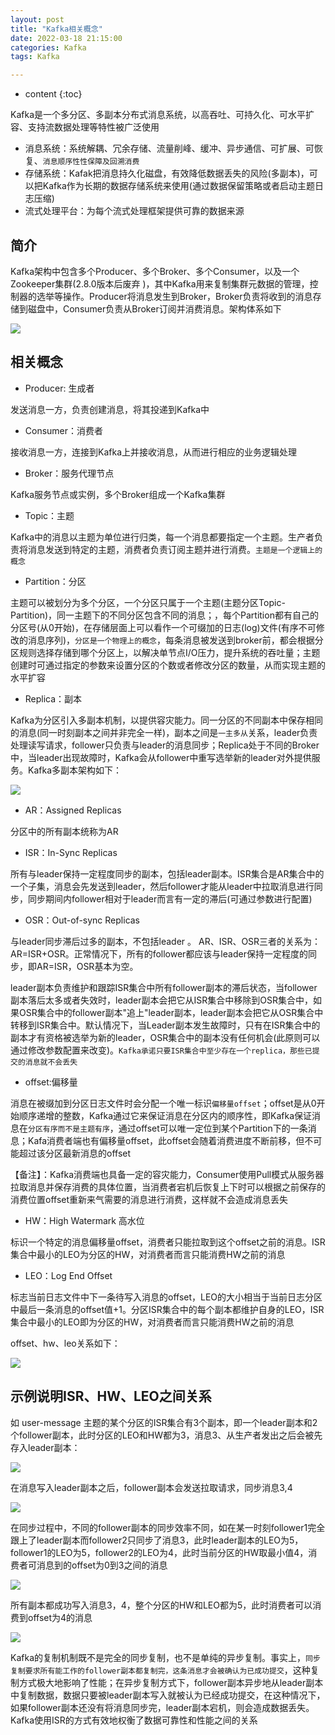 ```yaml
---
layout: post
title: "Kafka相关概念"
date: 2022-03-18 21:15:00
categories: Kafka
tags: Kafka

---
```


* content
{:toc}


Kafka是一个多分区、多副本分布式消息系统，以高吞吐、可持久化、可水平扩容、支持流数据处理等特性被广泛使用

- 消息系统：系统解耦、冗余存储、流量削峰、缓冲、异步通信、可扩展、可恢复、`消息顺序性性保障及回溯消费`
- 存储系统：Kafak把消息持久化磁盘，有效降低数据丢失的风险(多副本)，可以把Kafka作为长期的数据存储系统来使用(通过数据保留策略或者启动主题日志压缩)
- 流式处理平台：为每个流式处理框架提供可靠的数据来源







## 简介

Kafka架构中包含多个Producer、多个Broker、多个Consumer，以及一个Zookeeper集群(2.8.0版本后废弃 )，其中Kafka用来复制集群元数据的管理，控制器的选举等操作。Producer将消息发生到Broker，Broker负责将收到的消息存储到磁盘中，Consumer负责从Broker订阅并消费消息。架构体系如下

![](/img/post.img/kafka/Kafka-system.png)



## 相关概念

- Producer:  生成者

发送消息一方，负责创建消息，将其投递到Kafka中

- Consumer：消费者

接收消息一方，连接到Kafka上并接收消息，从而进行相应的业务逻辑处理

- Broker：服务代理节点

Kafka服务节点或实例，多个Broker组成一个Kafka集群

- Topic：主题

Kafka中的消息以主题为单位进行归类，每一个消息都要指定一个主题。生产者负责将消息发送到特定的主题，消费者负责订阅主题并进行消费。`主题是一个逻辑上的概念`

- Partition：分区

主题可以被划分为多个分区，一个分区只属于一个主题(主题分区Topic-Partition)，同一主题下的不同分区包含不同的消息；，每个Partition都有自己的分区号(从0开始)，在存储层面上可以看作一个可缀加的日志(log)文件(有序不可修改的消息序列)，`分区是一个物理上的概念`，每条消息被发送到broker前，都会根据分区规则选择存储到哪个分区上，以解决单节点I/O压力，提升系统的吞吐量；主题创建时可通过指定的参数来设置分区的个数或者修改分区的数量，从而实现主题的水平扩容

- Replica：副本

Kafka为分区引入多副本机制，以提供容灾能力。同一分区的不同副本中保存相同的消息(同一时刻副本之间并非完全一样)，副本之间是`一主多从`关系，leader负责处理读写请求，follower只负责与leader的消息同步；Replica处于不同的Broker中，当leader出现故障时，Kafka会从follower中重写选举新的leader对外提供服务。Kafka多副本架构如下：

![](/img/post.img/kafka/Kafka-partition-replica.png)

- AR：Assigned Replicas

分区中的所有副本统称为AR

- ISR：In-Sync Replicas

所有与leader保持一定程度同步的副本，包括leader副本。ISR集合是AR集合中的一个子集，消息会先发送到leader，然后follower才能从leader中拉取消息进行同步，同步期间内follower相对于leader而言有一定的滞后(可通过参数进行配置)

- OSR：Out-of-sync Replicas

与leader同步滞后过多的副本，不包括leader 。 AR、ISR、OSR三者的关系为：AR=ISR+OSR。正常情况下，所有的follower都应该与leader保持一定程度的同步，即AR=ISR，OSR基本为空。

leader副本负责维护和跟踪ISR集合中所有follower副本的滞后状态，当follower副本落后太多或者失效时，leader副本会把它从ISR集合中移除到OSR集合中，如果OSR集合中的follower副本"追上"leader副本，leader副本会把它从OSR集合中转移到ISR集合中。默认情况下，当Leader副本发生故障时，只有在ISR集合中的副本才有资格被选举为新的leader，OSR集合中的副本没有任何机会(此原则可以通过修改参数配置来改变)。`Kafka承诺只要ISR集合中至少存在一个replica，那些已提交的消息就不会丢失`

- offset:偏移量

消息在被缀加到分区日志文件时会分配一个唯一标识`偏移量offset`；offset是从0开始顺序递增的整数，Kafka通过它来保证消息在分区内的顺序性，即Kafka保证消息在`分区有序而不是主题有序`，通过offset可以唯一定位到某个Partition下的一条消息；Kafa消费者端也有偏移量offset，此offset会随着消费进度不断前移，但不可能超过该分区最新消息的offset

【备注】：Kafka消费端也具备一定的容灾能力，Consumer使用Pull模式从服务器拉取消息并保存消费的具体位置，当消费者宕机后恢复上下时可以根据之前保存的消费位置offset重新来气需要的消息进行消费，这样就不会造成消息丢失

- HW：High Watermark 高水位

标识一个特定的消息偏移量offset，消费者只能拉取到这个offset之前的消息。ISR集合中最小的LEO为分区的HW，对消费者而言只能消费HW之前的消息

- LEO：Log End Offset

标志当前日志文件中下一条待写入消息的offset，LEO的大小相当于当前日志分区中最后一条消息的offset值+1。分区ISR集合中的每个副本都维护自身的LEO，ISR集合中最小的LEO即为分区的HW，对消费者而言只能消费HW之前的消息

offset、hw、leo关系如下：

![](/img/post.img/kafka/Kafka-offset-hw-leo.png)

## 示例说明ISR、HW、LEO之间关系

如 user-message 主题的某个分区的ISR集合有3个副本，即一个leader副本和2个follower副本，此时分区的LEO和HW都为3，消息3、从生产者发出之后会被先存入leader副本：

![](/img/post.img/kafka/Kafka-write-message-01.png)

在消息写入leader副本之后，follower副本会发送拉取请求，同步消息3,4

![](/img/post.img/kafka/Kafka-write-message-02.png)

在同步过程中，不同的follower副本的同步效率不同，如在某一时刻follower1完全跟上了leader副本而follower2只同步了消息3，此时leader副本的LEO为5，follower1的LEO为5，follower2的LEO为4，此时当前分区的HW取最小值4，消费者可消息到的offset为0到3之间的消息

![](/img/post.img/kafka/Kafka-write-message-03.png)

所有副本都成功写入消息3，4，整个分区的HW和LEO都为5，此时消费者可以消费到offset为4的消息

![](/img/post.img/kafka/Kafka-write-message-04.png)

Kafka的复制机制既不是完全的同步复制，也不是单纯的异步复制。事实上，`同步复制要求所有能工作的follower副本都复制完，这条消息才会被确认为已成功提交`，这种复制方式极大地影响了性能；在异步复制方式下，follower副本异步地从leader副本中复制数据，数据只要被leader副本写入就被认为已经成功提交，在这种情况下，如果follower副本还没有将消息同步完，leader副本宕机，则会造成数据丢失。Kafka使用ISR的方式有效地权衡了数据可靠性和性能之间的关系



